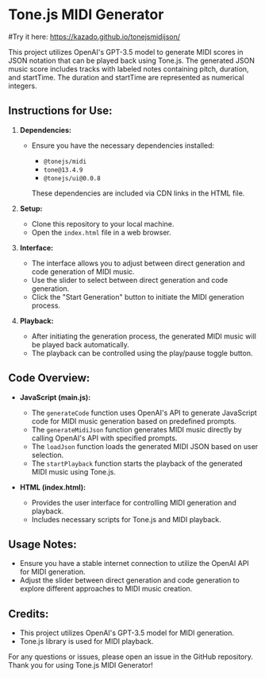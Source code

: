 # Tone.js MIDI Generator

#Try it here: https://kazado.github.io/tonejsmidijson/

This project utilizes OpenAI's GPT-3.5 model to generate MIDI scores in JSON notation that can be played back using Tone.js. The generated JSON music score includes tracks with labeled notes containing pitch, duration, and startTime. The duration and startTime are represented as numerical integers.

## Instructions for Use:

1. **Dependencies:**
   - Ensure you have the necessary dependencies installed:
     - `@tonejs/midi`
     - `tone@13.4.9`
     - `@tonejs/ui@0.0.8`
    
     These dependencies are included via CDN links in the HTML file.

2. **Setup:**
   - Clone this repository to your local machine.
   - Open the `index.html` file in a web browser.

3. **Interface:**
   - The interface allows you to adjust between direct generation and code generation of MIDI music.
   - Use the slider to select between direct generation and code generation.
   - Click the "Start Generation" button to initiate the MIDI generation process.

4. **Playback:**
   - After initiating the generation process, the generated MIDI music will be played back automatically.
   - The playback can be controlled using the play/pause toggle button.

## Code Overview:

- **JavaScript (main.js):**
  - The `generateCode` function uses OpenAI's API to generate JavaScript code for MIDI music generation based on predefined prompts.
  - The `generateMidiJson` function generates MIDI music directly by calling OpenAI's API with specified prompts.
  - The `loadJson` function loads the generated MIDI JSON based on user selection.
  - The `startPlayback` function starts the playback of the generated MIDI music using Tone.js.

- **HTML (index.html):**
  - Provides the user interface for controlling MIDI generation and playback.
  - Includes necessary scripts for Tone.js and MIDI playback.

## Usage Notes:

- Ensure you have a stable internet connection to utilize the OpenAI API for MIDI generation.
- Adjust the slider between direct generation and code generation to explore different approaches to MIDI music creation.

## Credits:

- This project utilizes OpenAI's GPT-3.5 model for MIDI generation.
- Tone.js library is used for MIDI playback.


For any questions or issues, please open an issue in the GitHub repository. Thank you for using Tone.js MIDI Generator!
